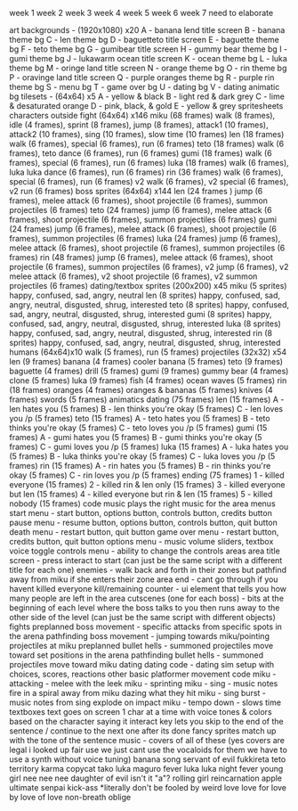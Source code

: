 week 1
week 2
week 3
week 4
week 5
week 6
week 7
need to elaborate

art
	backgrounds - (1920x1080) x20
		A - banana lend title screen
		B - banana theme bg
		C - len theme bg
		D - baguetteto title screen
		E - baguette theme bg
		F - teto theme bg
		G - gumibear title screen
		H - gummy bear theme bg
		I - gumi theme bg
		J - lukawarm ocean title screen
		K - ocean theme bg
		L - luka theme bg
		M - oringe land title screen
		N - orange theme bg
		O - rin theme bg
		P - oravinge land title screen
		Q - purple oranges theme bg
		R - purple rin theme bg
		S - menu bg
		T - game over bg
		U - dating bg
		V - dating animatic bg
	tilesets - (64x64) x5
		A - yellow & black
		B - light red & dark grey
		C - lime & desaturated orange
		D - pink, black, & gold
		E - yellow & grey
	spritesheets
		characters
			outside fight (64x64) x146
				miku (68 frames)
					walk (8 frames), idle (4 frames), sprint (8 frames), jump (8 frames), attack1 (10 frames), attack2 (10 frames), sing (10 frames), slow time (10 frames)
				len (18 frames)
					walk (6 frames), special (6 frames), run (6 frames)
				teto (18 frames)
					walk (6 frames), teto dance (6 frames), run (6 frames)
				gumi (18 frames)
					walk (6 frames), special (6 frames), run (6 frames)
				luka (18 frames)
					walk (6 frames), luka luka dance (6 frames), run (6 frames)
				rin (36 frames)
					walk (6 frames), special (6 frames), run (6 frames) v2 walk (6 frames), v2 special (6 frames), v2 run (6 frames)
			boss sprites (64x64) x144
				len (24 frames )
					jump (6 frames), melee attack (6 frames), shoot projectile (6 frames), summon projectiles (6 frames)
				teto (24 frames)
					jump (6 frames), melee attack (6 frames), shoot projectile (6 frames), summon projectiles (6 frames)
				gumi (24 frames)
					jump (6 frames), melee attack (6 frames), shoot projectile (6 frames), summon projectiles (6 frames)
				luka (24 frames)
					jump (6 frames), melee attack (6 frames), shoot projectile (6 frames), summon projectiles (6 frames)
				rin (48 frames)
					jump (6 frames), melee attack (6 frames), shoot projectile (6 frames), summon projectiles (6 frames), v2 jump (6 frames), v2 melee attack (6 frames), v2 shoot projectile (6 frames), v2 summon projectiles (6 frames)
			dating/textbox sprites (200x200) x45
				miku (5 sprites)
					happy, confused, sad, angry, neutral
				len (8 sprites)
					happy, confused, sad, angry, neutral, disgusted, shrug, interested
				teto (8 sprites)
					happy, confused, sad, angry, neutral, disgusted, shrug, interested
				gumi (8 sprites)
					happy, confused, sad, angry, neutral, disgusted, shrug, interested
				luka (8 sprites)
					happy, confused, sad, angry, neutral, disgusted, shrug, interested
				rin (8 sprites)
					happy, confused, sad, angry, neutral, disgusted, shrug, interested
			humans (64x64)x10
				walk (5 frames), run (5 frames)
		projectiles (32x32) x54
			len (9 frames)
				banana (4 frames)
				cooler banana (5 frames)
			teto (9 frames)
				baguette (4 frames)
				drill (5 frames)
			gumi (9 frames)
				gummy bear (4 frames)
				clone (5 frames)
			luka (9 frames)
				fish (4 frames)
				ocean waves (5 frames)
			rin (18 frames)
				oranges (4 frames)
				oranges & bananas (5 frames)
				knives (4 frames)
				swords (5 frames)
	animatics
		dating (75 frames)
			len (15 frames)
				A - len hates you (5 frames)
				B - len thinks you're okay (5 frames)
				C - len loves you /p (5 frames)
			teto (15 frames)
				A - teto hates you (5 frames)
				B - teto thinks you're okay (5 frames)
				C - teto loves you /p (5 frames)
			gumi (15 frames)
				A - gumi hates you (5 frames)
				B - gumi thinks you're okay (5 frames)
				C - gumi loves you /p (5 frames)
			luka (15 frames)
				A - luka hates you (5 frames)
				B - luka thinks you're okay (5 frames)
				C - luka loves you /p (5 frames)
			rin (15 frames)
				A - rin hates you (5 frames)
				B - rin thinks you're okay (5 frames)
				C - rin loves you /p (5 frames)
		ending	(75 frames)
			1 - killed everyone (15 frames)
			2 - killed rin & len only (15 frames)
			3 - killed everyone but len (15 frames)
			4 - killed everyone but rin & len (15 frames)
			5 - killed nobody (15 frames)
code
	music
		plays the right music for the area
	menus
		start menu - start button, options button, controls button, credits button
		pause menu - resume button, options button, controls button, quit button
		death menu - restart button, quit button
		game over menu - restart button, credits button, quit button
		options menu - music volume sliders, textbox voice toggle
		controls menu - ability to change the controls
	areas
		area title screen - press interact to start (can just be the same script with a different title for each one)
		enemies - walk back and forth in their zones but pathfind away from miku if she enters their zone
		area end - cant go through if you havent killed everyone
		kill/remaining counter - ui element that tells you how many people are left in the area
		cutscenes (one for each boss) - bits at the beginning of each level where the boss talks to you then runs away to the other side of the level (can just be the same script with different objects)
	fights
		preplanned boss movement - specific attacks from specific spots in the arena
		pathfinding boss movement - jumping towards miku/pointing projectiles at miku
		preplanned bullet hells - summoned projectiles move toward set positions in the arena
		pathfinding bullet hells - summoned projectiles move toward miku
	dating
		dating code - dating sim setup with choices, scores, reactions
	other
		basic platformer movement code
		miku - attacking - melee with the leek
		miku - sprinting
		miku - sing - music notes fire in a spiral away from miku dazing what they hit
		miku - sing burst - music notes from sing explode on impact
		miku - tempo down - slows time
		textboxes
			text goes on screen 1 char at a time with voice tones & colors based on the character saying it
			interact key lets you skip to the end of the sentence / continue to the next one after its done
			fancy sprites match up with the tone of the sentence
music - covers of all of these (yes covers are legal i looked up fair use we just cant use the vocaloids for them we have to use a synth without voice tuning)
	banana song
	servant of evil
	fukkireta
	teto territory
	karma
	copycat
	tako luka maguro fever
	luka luka night fever
	young girl 
	nee nee nee
	daughter of evil
	isn't it "a"?
	rolling girl
	reincarnation apple
	ultimate senpai
	kick-ass *literally
	don't be fooled by weird love
	love for love by love of love
	non-breath oblige